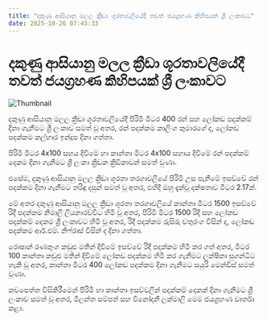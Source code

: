 ```yaml
---
title: "දකුණු ආසියානු මලල ක්‍රීඩා ශූරතාවලියේදී තවත් ජයග්‍රහණ කිහිපයක් ශ්‍රී ලංකාවට"
date: 2025-10-26 07:43:33
---
```


# දකුණු ආසියානු මලල ක්‍රීඩා ශූරතාවලියේදී තවත් ජයග්‍රහණ කිහිපයක් ශ්‍රී ලංකාවට

![Thumbnail](https://helakuru.sgp1.cdn.digitaloceanspaces.com/esana/images/lib/saac-2025.jpg)

දකුණු ආසියානු මලල ක්‍රීඩා ශූරතාවලියේදී පිරිමි මීටර 400 රන් සහ ලෝකඩ පදක්කම් දිනා ගැනීමට ශ්‍රී ලංකාව සමත් වූ අතර, රන් පදක්කම කාලිංග කුමාරගේ ද, ලෝකඩ පදක්කම කල්හාර ඉන්දූප දිනා ගත්තා.

පිරිමි මීටර 4x100 සහය දිවීමේ හා කාන්තා මීටර 4x100 සහාය දිවීමේ රන් පදක්කම් දෙකම දිනා ගැනීමට ශ්‍රී ලංකා ක්‍රීඩක ක්‍රීඩිකාවන් සමත් වුණා.

එසේම, දකුණු ආසියානු මලල ක්‍රීඩා ශූරතා තරගාවලියේ පිරිමි උස පැනීමේ ඉසව්වේ රන් පදක්කම දිනා ගැනීමට තරිඳු දසුන් සමත් වූ අතර, එහිදී ඔහු දැක්වූ දක්ෂතාව මීටර 2.17ක්.

මේ අතර දකුණු ආසියානු මලල ක්‍රීඩා ශූරතා තරගාවලියේ කාන්තා මීටර 1500 ඉසව්වේ රිදී පදක්කම නිමාලි ලියනාරච්චිට හිමි වූ අතර, පිරිමි මීටර 1500 රිදී සහ ලෝකඩ පදක්කම් දෙකම ශ්‍රී ලංකාවට හිමි වූ අතර, රිදී පදක්කම රුසිරු චතුරංග විසින් ද, ලෝකඩ පදක්කම ආර්.එම්. නිෆ්රාස් විසින් ද දිනා ගත්තා.

රොෂාන් රණතුංග කඩුළු මතින් දිවීමේ ඉසව්වේ රිදී පදක්කම හිමි කර ගත් අතර, මීටර 100 කාන්තා කඩුළු මතින් දිවීමේ ලෝකඩ පදක්කම හිමි කර ගැනීමට ලක්ෂිකා සුගන්ධිට හැකි වූ අතර, කාන්තා මීටර 400 ලෝකඩ පදක්කම දිනා ගැනීමට සයුරි මෙන්ඩිස් සමත් වුණා.

කවපෙත්ත විසිකිරීමෙන් පිරිමි හා කාන්තා ඉසව්වලින් පදක්කම් දෙකක් දිනා ගැනීමට ශ්‍රී ලංකාව සමත් වූ අතර, මිලන්ත සම්පත් සහ විනෝදනී ලක්මාලි මෙම ජයග්‍රහණ වාර්තා කළා.

